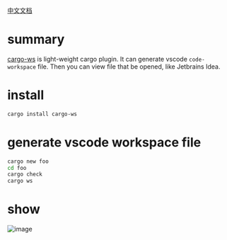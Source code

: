[中文文档](https://github.com/lack-io/cargo-ws/blob/main/README_CN.md)

# summary
[cargo-ws](https://github.com/lack-io/cargo-ws) is light-weight cargo plugin. It can generate vscode `code-workspace` file.  Then you can view file that be opened, like Jetbrains Idea.

# install
```bash
cargo install cargo-ws
```

# generate vscode workspace file
```bash
cargo new foo
cd foo
cargo check
cargo ws
```

# show

![image](https://raw.githubusercontent.com/lack-io/cargo-ws/main/images/image.png)